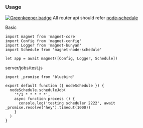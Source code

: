 ### Usage

[![Greenkeeper badge](https://badges.greenkeeper.io/Magnetjs/magnet-node-schedule.svg)](https://greenkeeper.io/)
All router api should refer [node-schedule](https://github.com/node-schedule/node-schedule)

Basic
```
import magnet from 'magnet-core'
import Config from 'magnet-config'
import Logger from 'magnet-bunyan'
import Schedule from 'magnet-node-schedule'

let app = await magnet([Config, Logger, Schedule])
```

server/jobs/test.js
```
import _promise from 'bluebird'

export default function ({ nodeSchedule }) {
  nodeSchedule.scheduleJob(
    '*/1 * * * * *',
    async function process () {
      console.log('testing scheduler 2222', await _promise.resolve('hey').timeout(1000))
    }
  )
}
```
